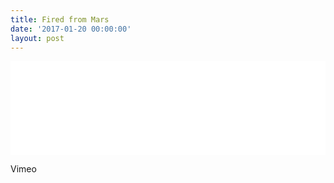 ```yaml
---
title: Fired from Mars
date: '2017-01-20 00:00:00'
layout: post
---
```

<iframe width="100%" height="auto" src="&lt;iframe src=" https:="" player.vimeo.com="" video="" 159069175?portrait="0&quot;" frameborder="0" webkitallowfullscreen="" mozallowfullscreen="" allowfullscreen=""></iframe>

Vimeo